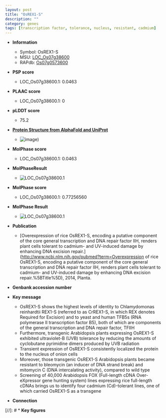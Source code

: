 ```yaml
---
layout: post
title: "OsREX1-S"
description: ""
category: genes
tags: [transcription factor, tolerance, nucleus, resistant, cadmium]
---
```


* **Information**  
    + Symbol: OsREX1-S  
    + MSU: [LOC_Os07g38600](http://rice.plantbiology.msu.edu/cgi-bin/ORF_infopage.cgi?orf=LOC_Os07g38600)  
    + RAPdb: [Os07g0573600](http://rapdb.dna.affrc.go.jp/viewer/gbrowse_details/irgsp1?name=Os07g0573600)  

* **PSP score**  
    + LOC_Os07g38600.1: 0.0463 

* **PLAAC score**  
    + LOC_Os07g38600.1: 0 

* **pLDDT score**
    + 75.2

* **[Protein Structure from AlphaFold and UniProt](https://www.uniprot.org/uniprotkb/Q6ZL18/entry#structure)**
    + ![image](https://ricepsp.github.io/images/Q6/AF-Q6ZL18-F1.png))

* **MolPhase score**
    + LOC_Os07g38600.1: 0.0463

* **MolPhaseResult**
    + ![LOC_Os07g38600.1](https://ricepsp.github.io/pictures/LOC_Os07g/LOC_Os07g38600.1.png)

* **MolPhase score**
    + LOC_Os07g38600.1: 0.77256560

* **MolPhase Result**
    + ![LOC_Os07g38600.1](https://304243504.github.io/Pictures/LOC_Os07g/LOC_Os07g38600.1.png)

* **Publication**  
    + [Overexpression of rice OsREX1-S, encoding a putative component of the core general transcription and DNA repair factor IIH, renders plant cells tolerant to cadmium- and UV-induced damage by enhancing DNA excision repair.](http://www.ncbi.nlm.nih.gov/pubmed?term=Overexpression of rice OsREX1-S, encoding a putative component of the core general transcription and DNA repair factor IIH, renders plant cells tolerant to cadmium- and UV-induced damage by enhancing DNA excision repair.%5BTitle%5D), 2014, Planta.

* **Genbank accession number**  

* **Key message**  
    + OsREX1-S shows the highest levels of identity to Chlamydomonas reinhardtii REX1-S (referred to as CrREX1-S, in which REX denotes Required for Excision) and to yeast and human TFB5s (RNA polymerase II transcription factor B5), both of which are components of the general transcription and DNA repair factor, TFIIH
    + Furthermore, transgenic Arabidopsis plants expressing OsREX1-S exhibited ultraviolet-B (UVB) tolerance by reducing the amounts of cyclobutane pyrimidine dimers produced by UVB radiation
    + Transient expression of OsREX1-S consistently localized the protein to the nucleus of onion cells
    + Moreover, those transgenic OsREX1-S Arabidopsis plants became resistant to bleomycin (an inducer of DNA strand break) and mitomycin C (DNA intercalating activity), compared to wild type
    + Screening of 40,000 Arabidopsis FOX (Full-length cDNA Over-eXpressor gene hunting system) lines expressing rice full-length cDNAs brings us to identify four cadmium (Cd)-tolerant lines, one of which carried OsREX1-S as a transgene

* **Connection**  

[//]: # * **Key figures**  


